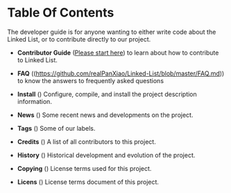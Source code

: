 # Table Of Contents

The developer guide is for anyone wanting to either write code about the Linked List, or to contribute directly to our project.

* **Contributor Guide**
([Please start here](https://github.com/realPanXiao/Linked-List/blob/master/CONTRIBUTING.md)) to learn about how to contribute to Linked List.

* **FAQ**
((https://github.com/realPanXiao/Linked-List/blob/master/FAQ.md)) to know the answers to frequently asked questions

* **Install**
([](https://github.com/realPanXiao/Linked-List/blob/master/INSTALL.md)) Configure, compile, and install the project description information.

* **News**
([](https://github.com/realPanXiao/Linked-List/blob/master/NEWS.md)) Some recent news and developments on the project.

* **Tags**
([](https://github.com/realPanXiao/Linked-List/blob/master/TAGS.md)) Some of our labels.

* **Credits**
([](https://github.com/realPanXiao/Linked-List/blob/master/CREDITS.md)) A list of all contributors to this project.

* **History**
([](https://github.com/realPanXiao/Linked-List/blob/master/HISTORY.md)) Historical development and evolution of the project.

* **Copying**
([](https://github.com/realPanXiao/Linked-List/blob/master/COPYING.md)) License terms used for this project.

* **Licens**
([](https://github.com/realPanXiao/Linked-List/blob/master/LICENSE)) License terms document of this project.
